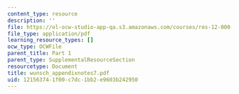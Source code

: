 ```yaml
---
content_type: resource
description: ''
file: https://ol-ocw-studio-app-qa.s3.amazonaws.com/courses/res-12-000-evolution-of-physical-oceanography-spring-2007/121563741f00c7dc1bb2e9603b242950_wunsch_appendixnotes7.pdf
file_type: application/pdf
learning_resource_types: []
ocw_type: OCWFile
parent_title: Part 1
parent_type: SupplementalResourceSection
resourcetype: Document
title: wunsch_appendixnotes7.pdf
uid: 12156374-1f00-c7dc-1bb2-e9603b242950
---
```

